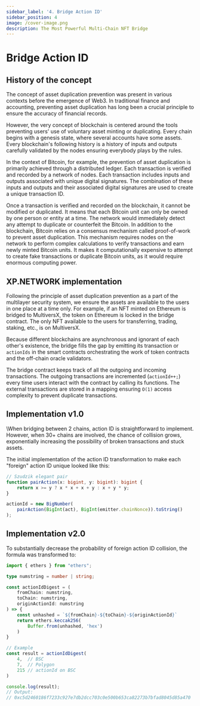 ```yaml
---
sidebar_label: '4. Bridge Action ID'
sidebar_position: 4
image: /cover-image.png
description: The Most Powerful Multi-Chain NFT Bridge
---
```


# Bridge Action ID

## History of the concept

The concept of asset duplication prevention was present in various contexts before the emergence of Web3. In traditional finance and accounting, preventing asset duplication has long been a crucial principle to ensure the accuracy of financial records.

However, the very concept of blockchain is centered around the tools preventing users' use of voluntary asset minting or duplicating. Every chain begins with a genesis state, where several accounts have some assets. Every blockchain's following history is a history of inputs and outputs carefully validated by the nodes ensuring everybody plays by the rules.

In the context of Bitcoin, for example, the prevention of asset duplication is primarily achieved through a distributed ledger. Each transaction is verified and recorded by a network of nodes. Each transaction includes inputs and outputs associated with unique digital signatures. The combination of these inputs and outputs and their associated digital signatures are used to create a unique transaction ID.

Once a transaction is verified and recorded on the blockchain, it cannot be modified or duplicated. It means that each Bitcoin unit can only be owned by one person or entity at a time. The network would immediately detect any attempt to duplicate or counterfeit the Bitcoin.
In addition to the blockchain, Bitcoin relies on a consensus mechanism called proof-of-work to prevent asset duplication. This mechanism requires nodes on the network to perform complex calculations to verify transactions and earn newly minted Bitcoin units. It makes it computationally expensive to attempt to create fake transactions or duplicate Bitcoin units, as it would require enormous computing power.

## XP.NETWORK implementation

Following the principle of asset duplication prevention as a part of the multilayer security system, we ensure the assets are available to the users in one place at a time only. For example, if an NFT minted on Ethereum is bridged to MultiversX, the token on Ethereum is locked in the bridge contract. The only NFT available to the users for transferring, trading, staking, etc., is on MultiversX.

Because different blockchains are asynchronous and ignorant of each other's existence, the bridge fills the gap by emitting its transaction or `actionIds` in the smart contracts orchestrating the work of token contracts and the off-chain oracle validators.

The bridge contract keeps track of all the outgoing and incoming transactions. The outgoing transactions are incremented (`actionId++;`) every time users interact with the contract by calling its functions. The external transactions are stored in a mapping ensuring `O(1)` access complexity to prevent duplicate transactions.

## Implementation v1.0

\When bridging between 2 chains, action ID is straightforward to implement. However, when 30+ chains are involved, the chance of collision grows, exponentially increasing the possibility of broken transactions and stuck assets.

The initial implementation of the action ID transformation to make each "foreign" action ID unique looked like this:

```ts
// Szudzik elegant pair
function pairAction(x: bigint, y: bigint): bigint {
    return x >= y ? x * x + x + y : x + y * y;
}

actionId = new BigNumber(
    pairAction(BigInt(act), BigInt(emitter.chainNonce)).toString()
);
```

## Implementation v2.0

To substantially decrease the probability of foreign action ID collision, the formula was transformed to:

```ts
import { ethers } from "ethers";

type numstring = number | string;

const actionIdDigest = (
    fromChain: numstring,
    toChain: numstring,
    originActionId: numstring
) => {
    const unhashed = `${fromChain}-${toChain}-${originActionId}`
    return ethers.keccak256(
        Buffer.from(unhashed, 'hex')
    )
}

// Example
const result = actionIdDigest(
    4,  // BSC
    7,  // Polygon
    215 // actionId on BSC
)

console.log(result);
// Output:
// 0xc5d2460186f7233c927e7db2dcc703c0e500b653ca82273b7bfad8045d85a470
```